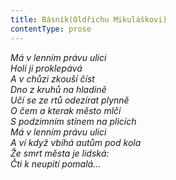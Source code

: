 ```yaml
---
title: Básník(Oldřichu Mikuláškovi)
contentType: prose
---
```


<section>

_Má v lenním právu ulici  
Holí ji proklepává  
A v chůzi zkouší číst  
Dno z kruhů na hladině  
Učí se ze rtů odezírat plynně  
O čem a kterak město mlčí  
S podzimním stínem na plicích  
Má v lenním právu ulici  
A ví když vbíhá autům pod kola  
Že smrt města je lidská:  
Čti k neupití pomalá…_

</section>
